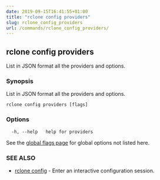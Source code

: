 ```yaml
---
date: 2019-09-15T16:41:55+01:00
title: "rclone config providers"
slug: rclone_config_providers
url: /commands/rclone_config_providers/
---
```

## rclone config providers

List in JSON format all the providers and options.

### Synopsis

List in JSON format all the providers and options.

```
rclone config providers [flags]
```

### Options

```
  -h, --help   help for providers
```

See the [global flags page](/flags/) for global options not listed here.

### SEE ALSO

* [rclone config](/commands/rclone_config/)	 - Enter an interactive configuration session.

